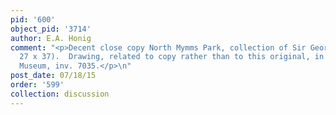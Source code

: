 ```yaml
---
pid: '600'
object_pid: '3714'
author: E.A. Honig
comment: "<p>Decent close copy North Mymms Park, collection of Sir George Burns (panel,
  27 x 37).  Drawing, related to copy rather than to this original, in Moscow, Pushkin
  Museum, inv. 7035.</p>\n"
post_date: 07/18/15
order: '599'
collection: discussion
---
```

